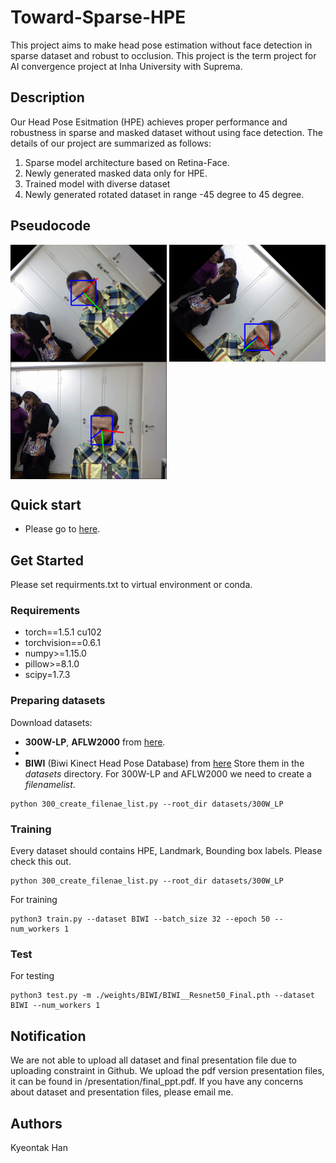 # Toward-Sparse-HPE
This project aims to make head pose estimation without face detection in sparse dataset and robust to occlusion.
This project is the term project for AI convergence project at Inha University with Suprema. 

## Description
Our Head Pose Esitmation (HPE) achieves proper performance and robustness in sparse and masked dataset without using face detection. The details of our project are summarized as follows: 
1. Sparse model architecture based on Retina-Face.
2. Newly generated masked data only for HPE.
3. Trained model with diverse dataset
4. Newly generated rotated dataset in range -45 degree to 45 degree. 

## Pseudocode

<img align="center" src="./figures/45_dgree_change.gif" width="250">
<img align="center" src="./figures/-45_degree_change.gif" width="250">
<img align="center" src="./figures/original.gif" width="250">

## Quick start
* Please go to [here](https://bridge-aix.inha.ac.kr/studio/preview?projectId=48&token=eyJhbGciOiJIUzI1NiJ9.OA.LkEQgaZ3g67mvxL2PYlV6pGn5N6WRBCjwqbTR7Jml6E&nodeName=master).

## Get Started 
Please set requirments.txt to virtual environment or conda. 
### Requirements

*   torch==1.5.1 cu102
*   torchvision==0.6.1
*   numpy>=1.15.0
*   pillow>=8.1.0
*   scipy=1.7.3

### Preparing datasets
Download datasets:
* **300W-LP**, **AFLW2000** from [here](http://www.cbsr.ia.ac.cn/users/xiangyuzhu/projects/3DDFA/main.htm).
* 
* **BIWI** (Biwi Kinect Head Pose Database) from [here](https://icu.ee.ethz.ch/research/datsets.html) 
Store them in the *datasets* directory.
For 300W-LP and AFLW2000 we need to create a *filenamelist*. 
```
python 300_create_filenae_list.py --root_dir datasets/300W_LP
```
### Training
Every dataset should contains HPE, Landmark, Bounding box labels. Please check this out.
```
python 300_create_filenae_list.py --root_dir datasets/300W_LP
```
For training 
```
python3 train.py --dataset BIWI --batch_size 32 --epoch 50 --num_workers 1
```
### Test 
For testing
```
python3 test.py -m ./weights/BIWI/BIWI__Resnet50_Final.pth --dataset BIWI --num_workers 1
```
## Notification
We are not able to upload all dataset and final presentation file due to uploading constraint in Github. We upload the pdf version presentation files, it can be found in /presentation/final_ppt.pdf.
If you have any concerns about dataset and presentation files, please email me. 

## Authors
Kyeontak Han 


